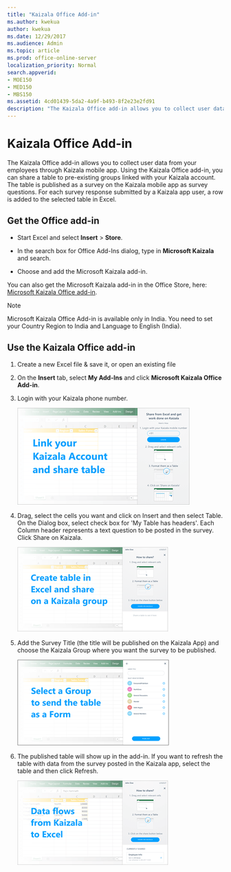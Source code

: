 ```yaml
---
title: "Kaizala Office Add-in"
ms.author: kwekua
author: kwekua
ms.date: 12/29/2017
ms.audience: Admin
ms.topic: article
ms.prod: office-online-server
localization_priority: Normal
search.appverid:
- MOE150
- MED150
- MBS150
ms.assetid: 4cd01439-5da2-4a9f-b493-8f2e23e2fd91
description: "The Kaizala Office add-in allows you to collect user data from your employees through Kaizala mobile app. Using the Kaizala Office add-in, you can share a table to pre-existing groups linked with your Kaizala account. The table is published as a survey on the Kaizala mobile app as survey questions. For each survey response submitted by a Kaizala app user, a row is added to the selected table in Excel."
---
```


# Kaizala Office Add-in

The Kaizala Office add-in allows you to collect user data from your employees through Kaizala mobile app. Using the Kaizala Office add-in, you can share a table to pre-existing groups linked with your Kaizala account. The table is published as a survey on the Kaizala mobile app as survey questions. For each survey response submitted by a Kaizala app user, a row is added to the selected table in Excel.
  
## Get the Office add-in

- Start Excel and select **Insert** \> **Store**.
    
- In the search box for Office Add-Ins dialog, type in **Microsoft Kaizala** and search. 
    
- Choose and add the Microsoft Kaizala add-in.
    
You can also get the Microsoft Kaizala add-in in the Office Store, here: [Microsoft Kaizala Office add-in](https://appsource.microsoft.com/en-us/product/office/WA104381121?tab=Overview).
  
> [!NOTE]
> Microsoft Kaizala Office Add-in is available only in India. You need to set your Country Region to India and Language to English (India). 
  
## Use the Kaizala Office add-in

1. Create a new Excel file &amp; save it, or open an existing file
    
2. On the **Insert** tab, select **My Add-Ins** and click **Microsoft Kaizala Office Add-in**.
    
3. Login with your Kaizala phone number.
    
    ![Screenshot: Add your Kaizala phone number to login](media/b3858bb9-5799-44c4-ad0f-86180b8ba6b9.png)
  
4. Drag, select the cells you want and click on Insert and then select Table. On the Dialog box, select check box for 'My Table has headers'. Each Column header represents a text question to be posted in the survey. Click Share on Kaizala.
    
    ![Screenshot: Create table in excel and share on a kaizala group](media/2b119aea-6da7-4833-8d0b-9481e7f8d50a.png)
  
5. Add the Survey Title (the title will be published on the Kaizala App) and choose the Kaizala Group where you want the survey to be published.
    
    ![Screenshot: Selecta group to send the table to](media/87f3cb29-3dff-48f1-b488-2d3c0d15d397.png)
  
6. The published table will show up in the add-in. If you want to refresh the table with data from the survey posted in the Kaizala app, select the table and then click Refresh.
    
    ![Screenshot: Table published with data from survey](media/3f5779a7-899d-411e-93b5-2d4b9a92321f.png)
  

